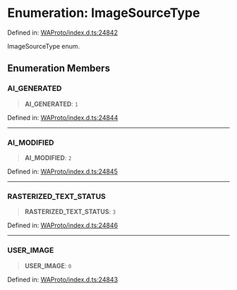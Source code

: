 # Enumeration: ImageSourceType

Defined in: [WAProto/index.d.ts:24842](https://github.com/Fokusdotid/bail/blob/cf6cc85134e12081bc635cea02cc0eee74033a81/WAProto/index.d.ts#L24842)

ImageSourceType enum.

## Enumeration Members

### AI\_GENERATED

> **AI\_GENERATED**: `1`

Defined in: [WAProto/index.d.ts:24844](https://github.com/Fokusdotid/bail/blob/cf6cc85134e12081bc635cea02cc0eee74033a81/WAProto/index.d.ts#L24844)

***

### AI\_MODIFIED

> **AI\_MODIFIED**: `2`

Defined in: [WAProto/index.d.ts:24845](https://github.com/Fokusdotid/bail/blob/cf6cc85134e12081bc635cea02cc0eee74033a81/WAProto/index.d.ts#L24845)

***

### RASTERIZED\_TEXT\_STATUS

> **RASTERIZED\_TEXT\_STATUS**: `3`

Defined in: [WAProto/index.d.ts:24846](https://github.com/Fokusdotid/bail/blob/cf6cc85134e12081bc635cea02cc0eee74033a81/WAProto/index.d.ts#L24846)

***

### USER\_IMAGE

> **USER\_IMAGE**: `0`

Defined in: [WAProto/index.d.ts:24843](https://github.com/Fokusdotid/bail/blob/cf6cc85134e12081bc635cea02cc0eee74033a81/WAProto/index.d.ts#L24843)
